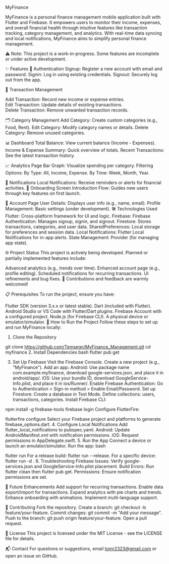 MyFinance
  

MyFinance is a personal finance management mobile application built with Flutter and Firebase. It empowers users to monitor their income, expenses, and overall financial health through intuitive features like transaction tracking, category management, and analytics. With real-time data syncing and local notifications, MyFinance aims to simplify personal finance management.

⚠️ Note: This project is a work-in-progress. Some features are incomplete or under active development.

✨ Features
🔑 Authentication
Signup: Register a new account with email and password.
Signin: Log in using existing credentials.
Signout: Securely log out from the app.

💸 Transaction Management

Add Transaction: Record new income or expense entries.                                                
Edit Transaction: Update details of existing transactions.                                                    
Delete Transaction: Remove unwanted transaction records.                                              

🗂️ Category Management
Add Category: Create custom categories (e.g., Food, Rent).
Edit Category: Modify category names or details.
Delete Category: Remove unused categories.

📊 Dashboard
Total Balance: View current balance (Income - Expenses).
Income & Expense Summary: Quick overview of totals.
Recent Transactions: See the latest transaction history.

📈 Analytics Page
Bar Graph: Visualize spending per category.
Filtering Options:
By Type: All, Income, Expense.
By Time: Week, Month, Year.

🔔 Notifications
Local Notifications: Receive reminders or alerts for financial activities.
🚀 Onboarding Screen
Introduction Flow: Guides new users through key features on first launch.

👤 Account Page
User Details: Displays user info (e.g., name, email).
Profile Management: Basic settings (under development).
🛠️ Technologies Used
Flutter: Cross-platform framework for UI and logic.
Firebase:
Firebase Authentication: Manages signup, signin, and signout.
Firestore: Stores transactions, categories, and user data.
SharedPreferences: Local storage for preferences and session data.
Local Notifications: Flutter Local Notifications for in-app alerts.
State Management: Provider (for managing app state).

🌐 Project Status
This project is actively being developed. Planned or partially implemented features include:

Advanced analytics (e.g., trends over time).
Enhanced account page (e.g., profile editing).
Scheduled notifications for recurring transactions.
UI refinements and bug fixes.
🌟 Contributions and feedback are warmly welcomed!

📋 Prerequisites
To run the project, ensure you have:

Flutter SDK (version 3.x.x or latest stable).
Dart (included with Flutter).
Android Studio or VS Code with Flutter/Dart plugins.
Firebase Account with a configured project.
Node.js (for Firebase CLI).
A physical device or emulator/simulator.
🚀 How to Run the Project
Follow these steps to set up and run MyFinance locally:

1. Clone the Repository
 
git clone https://github.com/Temsegn/MyFinance_Management.git
cd myfinance
2. Install Dependencies
bash
flutter pub get

3. Set Up Firebase
Visit the Firebase Console.
Create a new project (e.g., "MyFinance").
Add an app:
Android: Use package name com.example.myfinance, download google-services.json, and place it in android/app/.
iOS: Use your bundle ID, download GoogleService-Info.plist, and place it in ios/Runner/.
Enable Firebase Authentication:
Go to Authentication > Sign-in method > Enable Email/Password.
Set up Firestore:
Create a database in Test Mode.
Define collections: users, transactions, categories.
Install Firebase CLI:
 
npm install -g firebase-tools
firebase login
Configure FlutterFire:
  

 
flutterfire configure
Select your Firebase project and platforms to generate firebase_options.dart.
4. Configure Local Notifications
Add flutter_local_notifications to pubspec.yaml.
Android: Update AndroidManifest.xml with notification permissions.
iOS: Request permissions in AppDelegate.swift.
5. Run the App
Connect a device or launch an emulator/simulator.
Run the app:
bash
 
flutter run
For a release build: flutter run --release.
For a specific device: flutter run -d <device-id>.
6. Troubleshooting
Firebase Issues: Verify google-services.json and GoogleService-Info.plist placement.
Build Errors: Run flutter clean then flutter pub get.
Permissions: Ensure notification permissions are set.
 
  
🔮 Future Enhancements
Add support for recurring transactions.
Enable data export/import for transactions.
Expand analytics with pie charts and trends.
Enhance onboarding with animations.
Implement multi-language support.

🤝 Contributing
Fork the repository.
Create a branch: git checkout -b feature/your-feature.
Commit changes: git commit -m "Add your message".
Push to the branch: git push origin feature/your-feature.
Open a pull request.

📜 License
This project is licensed under the MIT License - see the LICENSE file for details.

📬 Contact
For questions or suggestions, email tomr2323@gmail.com or open an issue on GitHub.

